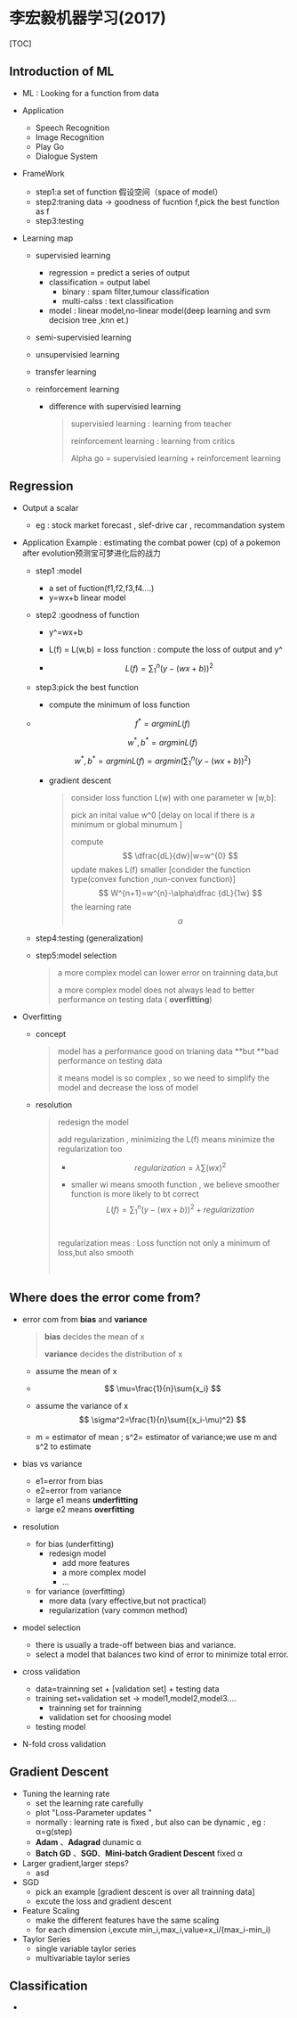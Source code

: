 # 李宏毅机器学习(2017)

[TOC]

## Introduction of ML

- ML : Looking for a function from data

- Application

  - Speech Recognition
  - Image Recognition
  - Play Go
  - Dialogue System

- FrameWork

  - step1:a set of function 假设空间（space of model）
  - step2:traning data -> goodness of fucntion f,pick the best function as f
  - step3:testing

- Learning map

  - supervisied learning 

    - regression = predict a series of output
    - classification =  output label
      - binary : spam filter,tumour classification
      - multi-calss : text classification
    - model : linear model,no-linear model(deep learning and svm decision tree ,knn et.)

  - semi-supervisied learning

  - unsupervisied learning

  - transfer learning

  - reinforcement learning

    - difference with supervisied learning

      > supervisied learning : learning from teacher
      >
      > reinforcement learning : learning from critics
      >
      > Alpha go = supervisied learning + reinforcement learning

## Regression

- Output a scalar

  - eg : stock market forecast , slef-drive car , recommandation system

- Application Example : estimating the combat power (cp) of a pokemon after evolution预测宝可梦进化后的战力

  - step1 :model 

    - a set of fuction(f1,f2,f3,f4....)
    - y=wx+b linear model

  - step2 :goodness of function 

    - y^=wx+b

    - L(f) = L(w,b) = loss function : compute the loss of output and y^

    - $$
      L(f)=\sum {_1^n}(y-(wx+b))^2
      $$

  - step3:pick the best function

    - compute the minimum of  loss function

  - $$
    f^*=argminL(f)
    $$

    $$
    w^*,b^*=argminL(f)
    $$

    $$
    w^*,b^*=argminL(f)=argmin(\sum {_1^n}(y-(wx+b))^2)
    $$

    - gradient descent 

      > consider loss function L(w) with one parameter w [w,b]:
      >
      > pick an inital value w^0 [delay on local if there is a  minimum or global minumum ]
      >
      > compute 
      > $$
      > \dfrac{dL}{dw}|w=w^{0}
      > $$
      > update makes L(f) smaller [condider the function type(convex function ,nun-convex function)]
      > $$
      > W^{n+1}=w^{n}-\alpha\dfrac {dL}{1w}
      > $$
      >  the learning rate
      > $$
      > \alpha
      > $$
      >

  - step4:testing (generalization)

  - step5:model selection

    > a more complex model can lower error on trainning data,but
    >
    > a more complex model does not always lead to better performance on testing data ( **overfitting**)

- Overfitting

  - concept

    > model has a performance good on trianing data **but **bad performance on testing data
    >
    > it means model is so complex , so we need to simplify the model and decrease the loss of model

  - resolution

    > redesign the model
    >
    > add regularization , minimizing the L(f) means minimize the regularization too
    >
    > - $$
    >   regularization=\lambda\sum(wx)^2
    >   $$
    >
    > - smaller wi means smooth function , we believe smoother function is more likely to bt correct
    >   $$
    >   L(f)=\sum {_1^n}(y-(wx+b))^2+regularization
    >   $$
    >   ​
    >
    > regularization meas : Loss function not only a minimum of loss,but also smooth
    >
    > ​

## Where does the error come from?

- error com from **bias** and **variance**

  > **bias** decides the mean of x
  >
  > **variance** decides the distribution  of x

  - assume the mean of x 


  - $$
    \mu=\frac{1}{n}\sum{x_i}
    $$

  - assume the variance of x 
    $$
    \sigma^2=\frac{1}{n}\sum{(x_i-\mu)^2}
    $$

  - m = estimator of mean ; s^2= estimator of variance;we use m and s^2 to estimate 

- bias vs variance

  - e1=error from bias
  - e2=error from variance
  - large e1 means **underfitting**
  - large e2 means **overfitting**

- resolution

  - for bias (underfitting)
    - redesign model
      - add more features
      - a more complex model
      - ...
  - for variance (overfitting)
    - more data (vary effective,but not practical)
    - regularization (vary common method)

- model selection

  - there is usually a trade-off between bias and variance.
  - select a  model that balances two kind of error to minimize total error.

- cross validation

  - data=trainning set + [validation set] + testing data
  - training set+validation set -> model1,model2,model3....
    - trainning set for trainning
    - validation set for choosing model
  - testing model 

- N-fold cross validation

## Gradient Descent

- Tuning the learning rate
  - set the learning rate carefully
  - plot "Loss-Parameter updates "
  - normally : learning rate is fixed , but also can be dynamic , eg : α=g(step)
  - **Adam** 、**Adagrad**  dunamic α
  - **Batch GD** 、**SGD**、**Mini-batch Gradient Descent**   fixed α
- Larger gradient,larger steps?
  - asd
- SGD
  - pick an example    [gradient descent is over all trainning data]
  - excute the loss and gradient descent
- Feature  Scaling
  - make the different features have the same scaling
  - for each dimension i,excute min_i,max_i,value=x_i/(max_i-min_i)
- Taylor Series
  - single variable taylor series
  - multivariable taylor series


## Classification

- ​





















